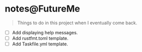 # notes@FutureMe

> Things to do in this project when I eventually come back.

- [ ] Add displaying help messages.
- [ ] Add rustfmt.toml template.
- [ ] Add Taskfile.yml template.
